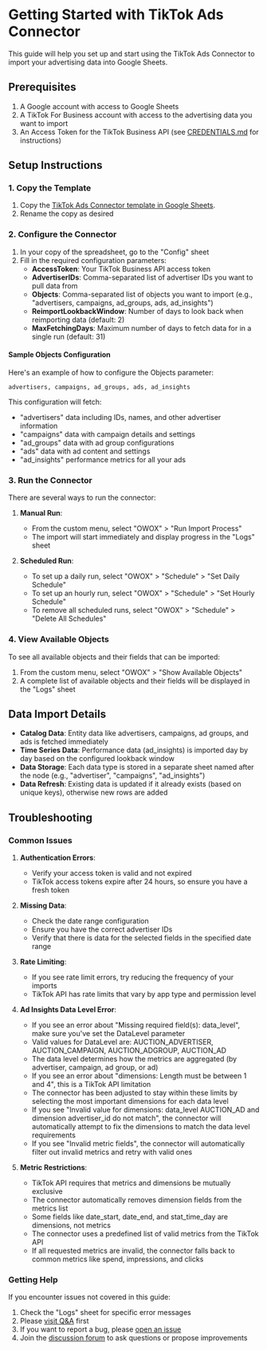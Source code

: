 # Getting Started with TikTok Ads Connector

This guide will help you set up and start using the TikTok Ads Connector to import your advertising data into Google Sheets.

## Prerequisites

1. A Google account with access to Google Sheets
2. A TikTok For Business account with access to the advertising data you want to import
3. An Access Token for the TikTok Business API (see [CREDENTIALS.md](CREDENTIALS.md) for instructions)

## Setup Instructions

### 1. Copy the Template

1. Copy the [TikTok Ads Connector template in Google Sheets](https://docs.google.com/spreadsheets/d/1u0RwdhYS9DRkVNnHMQ31SsQHAkCnJtKgfVlWmVQnxwg/copy).
2. Rename the copy as desired

### 2. Configure the Connector

1. In your copy of the spreadsheet, go to the "Config" sheet
2. Fill in the required configuration parameters:
   - **AccessToken**: Your TikTok Business API access token
   - **AdvertiserIDs**: Comma-separated list of advertiser IDs you want to pull data from
   - **Objects**: Comma-separated list of objects you want to import (e.g., "advertisers, campaigns, ad_groups, ads, ad_insights")
   - **ReimportLookbackWindow**: Number of days to look back when reimporting data (default: 2)
   - **MaxFetchingDays**: Maximum number of days to fetch data for in a single run (default: 31)

#### Sample Objects Configuration

Here's an example of how to configure the Objects parameter:

```
advertisers, campaigns, ad_groups, ads, ad_insights
```

This configuration will fetch:
- "advertisers" data including IDs, names, and other advertiser information
- "campaigns" data with campaign details and settings
- "ad_groups" data with ad group configurations
- "ads" data with ad content and settings
- "ad_insights" performance metrics for all your ads

### 3. Run the Connector

There are several ways to run the connector:

1. **Manual Run**:
   - From the custom menu, select "OWOX" > "Run Import Process"
   - The import will start immediately and display progress in the "Logs" sheet

2. **Scheduled Run**:
   - To set up a daily run, select "OWOX" > "Schedule" > "Set Daily Schedule"
   - To set up an hourly run, select "OWOX" > "Schedule" > "Set Hourly Schedule"
   - To remove all scheduled runs, select "OWOX" > "Schedule" > "Delete All Schedules"

### 4. View Available Objects

To see all available objects and their fields that can be imported:

1. From the custom menu, select "OWOX" > "Show Available Objects"
2. A complete list of available objects and their fields will be displayed in the "Logs" sheet

## Data Import Details

- **Catalog Data**: Entity data like advertisers, campaigns, ad groups, and ads is fetched immediately
- **Time Series Data**: Performance data (ad_insights) is imported day by day based on the configured lookback window
- **Data Storage**: Each data type is stored in a separate sheet named after the node (e.g., "advertiser", "campaigns", "ad_insights")
- **Data Refresh**: Existing data is updated if it already exists (based on unique keys), otherwise new rows are added

## Troubleshooting

### Common Issues

1. **Authentication Errors**:
   - Verify your access token is valid and not expired
   - TikTok access tokens expire after 24 hours, so ensure you have a fresh token

2. **Missing Data**:
   - Check the date range configuration
   - Ensure you have the correct advertiser IDs
   - Verify that there is data for the selected fields in the specified date range

3. **Rate Limiting**:
   - If you see rate limit errors, try reducing the frequency of your imports
   - TikTok API has rate limits that vary by app type and permission level

4. **Ad Insights Data Level Error**:
   - If you see an error about "Missing required field(s): data_level", make sure you've set the DataLevel parameter
   - Valid values for DataLevel are: AUCTION_ADVERTISER, AUCTION_CAMPAIGN, AUCTION_ADGROUP, AUCTION_AD
   - The data level determines how the metrics are aggregated (by advertiser, campaign, ad group, or ad)
   - If you see an error about "dimensions: Length must be between 1 and 4", this is a TikTok API limitation
   - The connector has been adjusted to stay within these limits by selecting the most important dimensions for each data level
   - If you see "Invalid value for dimensions: data_level AUCTION_AD and dimension advertiser_id do not match", the connector will automatically attempt to fix the dimensions to match the data level requirements
   - If you see "Invalid metric fields", the connector will automatically filter out invalid metrics and retry with valid ones

5. **Metric Restrictions**:
   - TikTok API requires that metrics and dimensions be mutually exclusive
   - The connector automatically removes dimension fields from the metrics list
   - Some fields like date_start, date_end, and stat_time_day are dimensions, not metrics
   - The connector uses a predefined list of valid metrics from the TikTok API
   - If all requested metrics are invalid, the connector falls back to common metrics like spend, impressions, and clicks

### Getting Help

If you encounter issues not covered in this guide:

1. Check the "Logs" sheet for specific error messages
2. Please [visit Q&A](https://github.com/OWOX/owox-data-marts/discussions/categories/q-a) first
3. If you want to report a bug, please [open an issue](https://github.com/OWOX/owox-data-marts/issues)
4. Join the [discussion forum](https://github.com/OWOX/owox-data-marts/discussions) to ask questions or propose improvements 